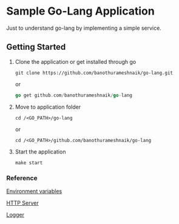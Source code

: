 # Sample Go-Lang Application

Just to understand go-lang by implementing a simple service.

## Getting Started

1. Clone the application or get installed through go

    ```shell
    git clone https://github.com/banothurameshnaik/go-lang.git
    ```

    or

    ```go
    go get github.com/banothurameshnaik/go-lang
    ```

2. Move to application folder

    ```shell
    cd /<GO_PATH>/go-lang
    ```

    or

    ```shell
    cd /<GO_PATH>/github.com/banothurameshnaik/go-lang
    ```

3. Start the application

    ```shell
    make start
    ```

### Reference

[Environment variables](https://dev.to/craicoverflow/a-no-nonsense-guide-to-environment-variables-in-go-a2f)

[HTTP Server](https://yourbasic.org/golang/http-server-example/)

[Logger](https://github.com/sirupsen/logrus)

